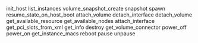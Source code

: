 init_host
list_instances
volume_snapshot_create
snapshot
spawn
resume_state_on_host_boot
attach_volume
detach_interface
detach_volume
get_available_resource
get_available_nodes
attach_interface
get_pci_slots_from_xml
get_info
destroy
get_volume_connector
power_off
power_on
get_instance_macs
reboot
pause
unpause